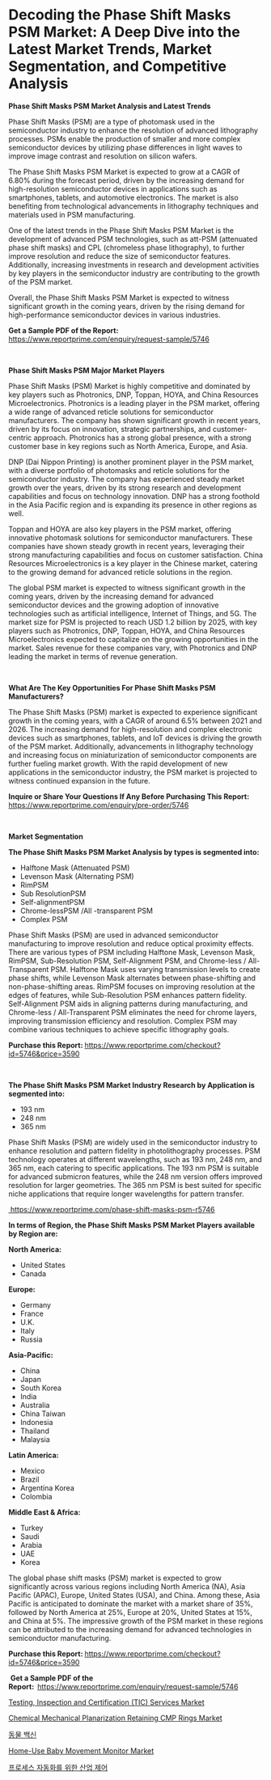 <p><h1>Decoding the Phase Shift Masks PSM Market: A Deep Dive into the Latest Market Trends, Market Segmentation, and Competitive Analysis</h1></p><p><strong>Phase Shift Masks PSM Market Analysis and Latest Trends</strong></p>
<p><p>Phase Shift Masks (PSM) are a type of photomask used in the semiconductor industry to enhance the resolution of advanced lithography processes. PSMs enable the production of smaller and more complex semiconductor devices by utilizing phase differences in light waves to improve image contrast and resolution on silicon wafers.</p><p>The Phase Shift Masks PSM Market is expected to grow at a CAGR of 6.80% during the forecast period, driven by the increasing demand for high-resolution semiconductor devices in applications such as smartphones, tablets, and automotive electronics. The market is also benefiting from technological advancements in lithography techniques and materials used in PSM manufacturing.</p><p>One of the latest trends in the Phase Shift Masks PSM Market is the development of advanced PSM technologies, such as att-PSM (attenuated phase shift masks) and CPL (chromeless phase lithography), to further improve resolution and reduce the size of semiconductor features. Additionally, increasing investments in research and development activities by key players in the semiconductor industry are contributing to the growth of the PSM market.</p><p>Overall, the Phase Shift Masks PSM Market is expected to witness significant growth in the coming years, driven by the rising demand for high-performance semiconductor devices in various industries.</p></p>
<p><strong>Get a Sample PDF of the Report:&nbsp;</strong> <a href="https://www.reportprime.com/enquiry/request-sample/5746">https://www.reportprime.com/enquiry/request-sample/5746</a></p>
<p>&nbsp;</p>
<p><strong>Phase Shift Masks PSM Major Market Players</strong></p>
<p><p>Phase Shift Masks (PSM) Market is highly competitive and dominated by key players such as Photronics, DNP, Toppan, HOYA, and China Resources Microelectronics. Photronics is a leading player in the PSM market, offering a wide range of advanced reticle solutions for semiconductor manufacturers. The company has shown significant growth in recent years, driven by its focus on innovation, strategic partnerships, and customer-centric approach. Photronics has a strong global presence, with a strong customer base in key regions such as North America, Europe, and Asia.</p><p>DNP (Dai Nippon Printing) is another prominent player in the PSM market, with a diverse portfolio of photomasks and reticle solutions for the semiconductor industry. The company has experienced steady market growth over the years, driven by its strong research and development capabilities and focus on technology innovation. DNP has a strong foothold in the Asia Pacific region and is expanding its presence in other regions as well.</p><p>Toppan and HOYA are also key players in the PSM market, offering innovative photomask solutions for semiconductor manufacturers. These companies have shown steady growth in recent years, leveraging their strong manufacturing capabilities and focus on customer satisfaction. China Resources Microelectronics is a key player in the Chinese market, catering to the growing demand for advanced reticle solutions in the region.</p><p>The global PSM market is expected to witness significant growth in the coming years, driven by the increasing demand for advanced semiconductor devices and the growing adoption of innovative technologies such as artificial intelligence, Internet of Things, and 5G. The market size for PSM is projected to reach USD 1.2 billion by 2025, with key players such as Photronics, DNP, Toppan, HOYA, and China Resources Microelectronics expected to capitalize on the growing opportunities in the market. Sales revenue for these companies vary, with Photronics and DNP leading the market in terms of revenue generation.</p></p>
<p>&nbsp;</p>
<p><strong>What Are The Key Opportunities For Phase Shift Masks PSM Manufacturers?</strong></p>
<p><p>The Phase Shift Masks (PSM) market is expected to experience significant growth in the coming years, with a CAGR of around 6.5% between 2021 and 2026. The increasing demand for high-resolution and complex electronic devices such as smartphones, tablets, and IoT devices is driving the growth of the PSM market. Additionally, advancements in lithography technology and increasing focus on miniaturization of semiconductor components are further fueling market growth. With the rapid development of new applications in the semiconductor industry, the PSM market is projected to witness continued expansion in the future.</p></p>
<p><strong>Inquire or Share Your Questions If Any Before Purchasing This Report:</strong> <a href="https://www.reportprime.com/enquiry/pre-order/5746">https://www.reportprime.com/enquiry/pre-order/5746</a></p>
<p>&nbsp;</p>
<p><strong>Market Segmentation</strong></p>
<p><strong>The Phase Shift Masks PSM Market Analysis by types is segmented into:</strong></p>
<p><ul><li>Halftone Mask (Attenuated PSM)</li><li>Levenson Mask (Alternating PSM)</li><li>RimPSM</li><li>Sub ResolutionPSM</li><li>Self-alignmentPSM</li><li>Chrome-lessPSM /All -transparent PSM</li><li>Complex PSM</li></ul></p>
<p><p>Phase Shift Masks (PSM) are used in advanced semiconductor manufacturing to improve resolution and reduce optical proximity effects. There are various types of PSM including Halftone Mask, Levenson Mask, RimPSM, Sub-Resolution PSM, Self-Alignment PSM, and Chrome-less / All-Transparent PSM. Halftone Mask uses varying transmission levels to create phase shifts, while Levenson Mask alternates between phase-shifting and non-phase-shifting areas. RimPSM focuses on improving resolution at the edges of features, while Sub-Resolution PSM enhances pattern fidelity. Self-Alignment PSM aids in aligning patterns during manufacturing, and Chrome-less / All-Transparent PSM eliminates the need for chrome layers, improving transmission efficiency and resolution. Complex PSM may combine various techniques to achieve specific lithography goals.</p></p>
<p><strong>Purchase this Report:&nbsp;</strong><a href="https://www.reportprime.com/checkout?id=5746&price=3590">https://www.reportprime.com/checkout?id=5746&price=3590</a></p>
<p>&nbsp;</p>
<p><strong>The Phase Shift Masks PSM Market Industry Research by Application is segmented into:</strong></p>
<p><ul><li>193 nm</li><li>248 nm</li><li>365 nm</li></ul></p>
<p><p>Phase Shift Masks (PSM) are widely used in the semiconductor industry to enhance resolution and pattern fidelity in photolithography processes. PSM technology operates at different wavelengths, such as 193 nm, 248 nm, and 365 nm, each catering to specific applications. The 193 nm PSM is suitable for advanced submicron features, while the 248 nm version offers improved resolution for larger geometries. The 365 nm PSM is best suited for specific niche applications that require longer wavelengths for pattern transfer.</p></p>
<p><a href="https://www.reportprime.com/phase-shift-masks-psm-r5746">&nbsp;https://www.reportprime.com/phase-shift-masks-psm-r5746</a></p>
<p><strong>In terms of Region, the Phase Shift Masks PSM Market Players available by Region are:</strong></p>
<p>
    <p> <strong> North America: </strong>
        <ul>
            <li>United States</li>
            <li>Canada</li>
        </ul>
        </p> 
    <p> <strong> Europe: </strong>
        <ul>
            <li>Germany</li>
            <li>France</li>
            <li>U.K.</li>
            <li>Italy</li>
            <li>Russia</li>
        </ul>
        </p> 
    <p> <strong> Asia-Pacific: </strong>
        <ul>
            <li>China</li>
            <li>Japan</li>
            <li>South Korea</li>
            <li>India</li>
            <li>Australia</li>
            <li>China Taiwan</li>
            <li>Indonesia</li>
            <li>Thailand</li>
            <li>Malaysia</li>
        </ul>
        </p> 
    <p> <strong> Latin America: </strong>
        <ul>
            <li>Mexico</li>
            <li>Brazil</li>
            <li>Argentina Korea</li>
            <li>Colombia</li>
        </ul>
        </p> 
    <p> <strong> Middle East & Africa: </strong>
        <ul>
            <li>Turkey</li>
            <li>Saudi</li>
            <li>Arabia</li>
            <li>UAE</li>
            <li>Korea</li>
        </ul>
    </p>
    </p>
<p><p>The global phase shift masks (PSM) market is expected to grow significantly across various regions including North America (NA), Asia Pacific (APAC), Europe, United States (USA), and China. Among these, Asia Pacific is anticipated to dominate the market with a market share of 35%, followed by North America at 25%, Europe at 20%, United States at 15%, and China at 5%. The impressive growth of the PSM market in these regions can be attributed to the increasing demand for advanced technologies in semiconductor manufacturing.</p></p>
<p><strong>Purchase this Report: </strong><a href="https://www.reportprime.com/checkout?id=5746&price=3590">https://www.reportprime.com/checkout?id=5746&price=3590</a></p>
<p>&nbsp;<strong>Get a Sample PDF of the Report:&nbsp;&nbsp;</strong><a href="https://www.reportprime.com/enquiry/request-sample/5746">https://www.reportprime.com/enquiry/request-sample/5746</a></p>
<p><strong></strong></p>
<p><p><a href="https://medium.com/@haangelat16/testing-inspection-and-certification-tic-services-industry-analysis-report-its-market-size-acd674ff02f7">Testing, Inspection and Certification (TIC) Services Market</a></p><p><a href="https://github.com/marthawweekle/Market-Research-Report-List-2/blob/main/chemical-mechanical-planarization-retaining-cmp-rings-market.md">Chemical Mechanical Planarization Retaining CMP Rings Market</a></p><p><a href="https://medium.com/@duniacuan221_84163/2024%EB%85%84%EB%B6%80%ED%84%B0-2031%EB%85%84%EA%B9%8C%EC%A7%80-%EB%8F%99%EB%AC%BC-%EB%B0%B1%EC%8B%A0-%EC%8B%9C%EC%9E%A5%EC%9D%98-%EB%96%A0%EC%98%A4%EB%A5%B4%EB%8A%94-%ED%8A%B8%EB%A0%8C%EB%93%9C%EC%99%80-%EB%AF%B8%EB%9E%98-%EC%A0%84%EB%A7%9D-baaadce8f9e9">동물 백신</a></p><p><a href="https://issuu.com/reportprime-2/docs/home-use-baby-movement-monitor-market-size-2030.pp">Home-Use Baby Movement Monitor Market</a></p><p><a href="https://medium.com/@powerairdrop95/%ED%94%84%EB%A1%9C%EC%84%B8%EC%8A%A4-%EC%9E%90%EB%8F%99%ED%99%94%EB%A5%BC-%EC%9C%84%ED%95%9C-%EA%B8%80%EB%A1%9C%EB%B2%8C-%EC%82%B0%EC%97%85-%EC%A0%9C%EC%96%B4-%EC%8B%9C%EC%9E%A5-%EC%A0%9C%ED%92%88-%EC%9C%A0%ED%98%95-%EC%9D%91%EC%9A%A9-%ED%94%84%EB%A1%9C%EA%B7%B8%EB%9E%A8-%EC%A7%80%EC%97%AD-%EB%B0%8F-%EA%B8%B0%EC%97%85%EB%B3%84-%EC%82%B0%EC%97%85-%EC%84%B8%EA%B7%B8%EB%A8%BC%ED%8A%B8-%EC%A0%84%EB%A7%9D-%EC%8B%9C%EC%9E%A5-%ED%8F%89%EA%B0%80-%EA%B2%BD%EC%9F%81-%EC%83%81%ED%99%A9-%ED%8A%B8%EB%A0%8C%EB%93%9C-%EB%B0%8F-%EC%98%88%EC%B8%A1-fca7eff251c3">프로세스 자동화를 위한 산업 제어</a></p></p>